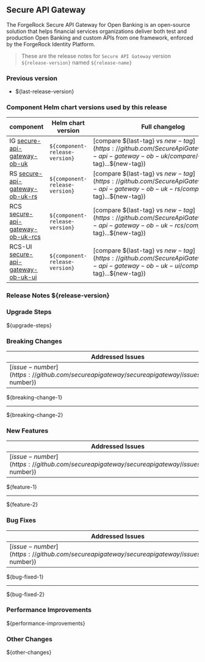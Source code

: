 [//]: # (<details>)

[//]: # (<summary>Release Notes v1.0.1</summary>)

[//]: # (<!-- always an empty line before table -->)

## Secure API Gateway

The ForgeRock Secure API Gateway for Open Banking is an open-source solution that helps financial services organizations deliver both test and production Open Banking and custom APIs from one framework, enforced by the ForgeRock Identity Platform.

> These are the release notes for `Secure API Gateway` version `${release-version}` named `${release-name}`

### Previous version
- ${last-release-version}

### Component Helm chart versions used by this release
| component                                                                                             | Helm chart version             | Full changelog                                                                                                                         |
|-------------------------------------------------------------------------------------------------------|--------------------------------|----------------------------------------------------------------------------------------------------------------------------------------|
| IG [secure-api-gateway-ob-uk](https://github.com/SecureApiGateway/secure-api-gateway-ob-uk)           | `${component-release-version}` | [compare ${last-tag} vs ${new-tag}](https://github.com/SecureApiGateway/secure-api-gateway-ob-uk/compare/${last-tag}...${new-tag})     |
| RS [secure-api-gateway-ob-uk-rs](https://github.com/SecureApiGateway/secure-api-gateway-ob-uk-rs)     | `${component-release-version}` | [compare ${last-tag} vs ${new-tag}](https://github.com/SecureApiGateway/secure-api-gateway-ob-uk-rs/compare/${last-tag}...${new-tag})  |
| RCS [secure-api-gateway-ob-uk-rcs](https://github.com/SecureApiGateway/secure-api-gateway-ob-uk-rcs)  | `${component-release-version}` | [compare ${last-tag} vs ${new-tag}](https://github.com/SecureApiGateway/secure-api-gateway-ob-uk-rcs/compare/${last-tag}...${new-tag}) |
| RCS-UI [secure-api-gateway-ob-uk-ui](https://github.com/SecureApiGateway/secure-api-gateway-ob-uk-ui) | `${component-release-version}` | [compare ${last-tag} vs ${new-tag}](https://github.com/SecureApiGateway/secure-api-gateway-ob-uk-ui/compare/${last-tag}...${new-tag})  | 

### Release Notes ${release-version}

### Upgrade Steps
${upgrade-steps}

### Breaking Changes

| Addressed Issues                                                                               | Description    | 
|------------------------------------------------------------------------------------------------|----------------|
| [${issue-number}](https://github.com/secureapigateway/secureapigateway/issues/${ussue-number}) | ${issue-title} |

${breaking-change-1}

---
${breaking-change-2}

### New Features

| Addressed Issues                                                                               | Description    | 
|------------------------------------------------------------------------------------------------|----------------|
| [${issue-number}](https://github.com/secureapigateway/secureapigateway/issues/${ussue-number}) | ${issue-title} |

${feature-1}

---
${feature-2}

### Bug Fixes

| Addressed Issues                                                                               | Description    | 
|------------------------------------------------------------------------------------------------|----------------|
| [${issue-number}](https://github.com/secureapigateway/secureapigateway/issues/${ussue-number}) | ${issue-title} |

${bug-fixed-1}

---
${bug-fixed-2}

### Performance Improvements
${performance-improvements}

### Other Changes
${other-changes}

[//]: # (</details>)